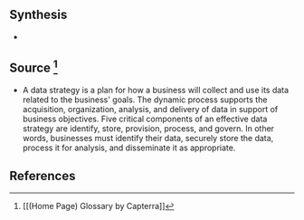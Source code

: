 ## Synthesis
- 
## Source [^1]
- A data strategy is a plan for how a business will collect and use its data related to the business' goals. The dynamic process supports the acquisition, organization, analysis, and delivery of data in support of business objectives. Five critical components of an effective data strategy are identify, store, provision, process, and govern. In other words, businesses must identify their data, securely store the data, process it for analysis, and disseminate it as appropriate.
## References

[^1]: [[(Home Page) Glossary by Capterra]]